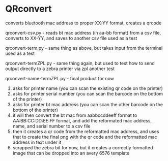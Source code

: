 # QRconvert
converts bluetooth mac address to proper XX:YY format, creates a qrcode

qrconvert-csv.py - reads bt mac address (in aa-bb format) from a csv file, converts to XX-YY, and saves to another csv file
  used as a test

qrconvert-term.py - same thing as above, but takes input from the terminal
  used as a test

qrconvert-termZPL.py - same thing again, but used to test how to send output directly to a zebra printer via zpl
  another test
  
qrconvert-name-termZPL.py - final product for now
  1. asks for printer name (you can scan the existing qr code on the printer)
  2. asks for printer serial number (you can scan the barcode on the bottom of the printer)
  3. asks for printer bt mac address (you can scan the other barcode on the bottom of the printer)
  4. it will then convert the bt mac from aabbccddeeff format to AA:BB:CC:DD:EE:FF format, and add the reformated mac address, name, and serial number to a csv file
  5. then it creates a qr code from the reformatted mac address, and uses that to create the final png with the qr code and the reformatted mac address in text under it
  6. scrapped the zebra bit for now, but it creates a correctly formatted image that can be dropped into an avery 6576 template 
